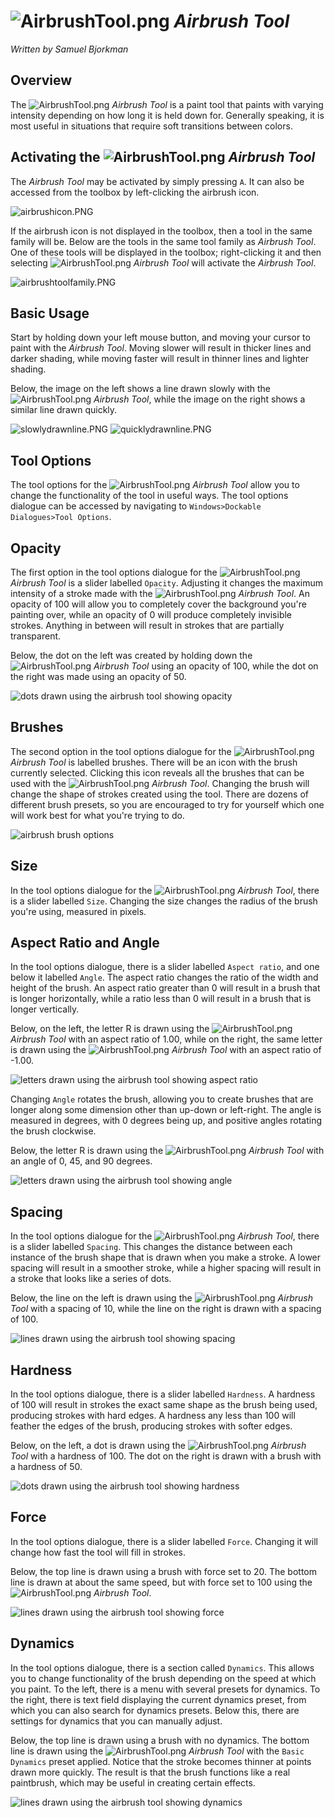 # ![AirbrushTool.png](../images/AirbrushTool.png) *Airbrush Tool*

*Written by Samuel Bjorkman*

## Overview

The ![AirbrushTool.png](../images/AirbrushTool.png) *Airbrush Tool* is a paint tool that paints with varying intensity depending on how long it is held down for. Generally speaking, it is most useful in situations that require soft transitions between colors.

## Activating the ![AirbrushTool.png](../images/AirbrushTool.png) *Airbrush Tool*

The *Airbrush Tool* may be activated by simply pressing `A`. It can also be accessed from the toolbox by left-clicking the airbrush icon.

![airbrushicon.PNG](../images/airbrushicon.PNG)

If the airbrush icon is not displayed in the toolbox, then a tool in the same family will be. Below are the tools in the same tool family as *Airbrush Tool*. One of these tools will be displayed in the toolbox; right-clicking it and then selecting ![AirbrushTool.png](../images/AirbrushTool.png) *Airbrush Tool* will activate the *Airbrush Tool*.

![airbrushtoolfamily.PNG](../images/airbrushtoolfamily.PNG)

## Basic Usage

Start by holding down your left mouse button, and moving your cursor to paint with the *Airbrush Tool*. Moving slower will result in thicker lines and darker shading, while moving faster will result in thinner lines and lighter shading.

Below, the image on the left shows a line drawn slowly with the ![AirbrushTool.png](../images/AirbrushTool.png) *Airbrush Tool*, while the image on the right shows a similar line drawn quickly.

![slowlydrawnline.PNG](../images/slowlydrawnline.PNG) ![quicklydrawnline.PNG](../images/quicklydrawnline.PNG)

## Tool Options

The tool options for the ![AirbrushTool.png](../images/AirbrushTool.png) *Airbrush Tool* allow you to change the functionality of the tool in useful ways. The tool options dialogue can be accessed by navigating to `Windows>Dockable Dialogues>Tool Options`. 

## Opacity

The first option in the tool options dialogue for the ![AirbrushTool.png](../images/AirbrushTool.png) *Airbrush Tool* is a slider labelled `Opacity`. Adjusting it changes the maximum intensity of a stroke made with the ![AirbrushTool.png](../images/AirbrushTool.png) *Airbrush Tool*. An opacity of 100 will allow you to completely cover the background you're painting over, while an opacity of 0 will produce completely invisible strokes. Anything in between will result in strokes that are partially transparent.

Below, the dot on the left was created by holding down the ![AirbrushTool.png](../images/AirbrushTool.png) *Airbrush Tool* using an opacity of 100, while the dot on the right was made using an opacity of 50.

![dots drawn using the airbrush tool showing opacity](../images/airbrushopacity.PNG)

## Brushes

The second option in the tool options dialogue for the ![AirbrushTool.png](../images/AirbrushTool.png) *Airbrush Tool* is labelled brushes. There will be an icon with the brush currently selected. Clicking this icon reveals all the brushes that can be used with the ![AirbrushTool.png](../images/AirbrushTool.png) *Airbrush Tool*. Changing the brush will change the shape of strokes created using the tool. There are dozens of different brush presets, so you are encouraged to try for yourself which one will work best for what you're trying to do.

![airbrush brush options](../images/brushoptions.PNG)

## Size 

In the tool options dialogue for the ![AirbrushTool.png](../images/AirbrushTool.png) *Airbrush Tool*, there is a slider labelled `Size`. Changing the size changes the radius of the brush you're using, measured in pixels.

## Aspect Ratio and Angle

In the tool options dialogue, there is a slider labelled `Aspect ratio`, and one below it labelled `Angle`. The aspect ratio changes the ratio of the width and height of the brush. An aspect ratio greater than 0 will result in a brush that is longer horizontally, while a ratio less than 0 will result in a brush that is longer vertically.

Below, on the left, the letter R is drawn using the ![AirbrushTool.png](../images/AirbrushTool.png) *Airbrush Tool* with an aspect ratio of 1.00, while on the right, the same letter is drawn using the ![AirbrushTool.png](../images/AirbrushTool.png) *Airbrush Tool* with an aspect ratio of -1.00.

![letters drawn using the airbrush tool showing aspect ratio](../images/airbrushaspectratio.PNG)

Changing `Angle` rotates the brush, allowing you to create brushes that are longer along some dimension other than up-down or left-right. The angle is measured in degrees, with 0 degrees being up, and positive angles rotating the brush clockwise.

Below, the letter R is drawn using the ![AirbrushTool.png](../images/AirbrushTool.png) *Airbrush Tool* with an angle of 0, 45, and 90 degrees.

![letters drawn using the airbrush tool showing angle](../images/airbrushangle.PNG)

## Spacing

In the tool options dialogue for the ![AirbrushTool.png](../images/AirbrushTool.png) *Airbrush Tool*, there is a slider labelled `Spacing`. This changes the distance between each instance of the brush shape that is drawn when you make a stroke. A lower spacing will result in a smoother stroke, while a higher spacing will result in a stroke that looks like a series of dots.

Below, the line on the left is drawn using the ![AirbrushTool.png](../images/AirbrushTool.png) *Airbrush Tool* with a spacing of 10, while the line on the right is drawn with a spacing of 100.

![lines drawn using the airbrush tool showing spacing](../images/airbrushspacing.PNG)


## Hardness

In the tool options dialogue, there is a slider labelled `Hardness`. A hardness of 100 will result in strokes the exact same shape as the brush being used, producing strokes with hard edges. A hardness any less than 100 will feather the edges of the brush, producing strokes with softer edges.

Below, on the left, a dot is drawn using the ![AirbrushTool.png](../images/AirbrushTool.png) *Airbrush Tool* with a hardness of 100. The dot on the right is drawn with a brush with a hardness of 50.

![dots drawn using the airbrush tool showing hardness](../images/airbrushhardness.PNG)

## Force

In the tool options dialogue, there is a slider labelled `Force`. Changing it will change how fast the tool will fill in strokes.

Below, the top line is drawn using a brush with force set to 20. The bottom line is drawn at about the same speed, but with force set to 100 using the ![AirbrushTool.png](../images/AirbrushTool.png) *Airbrush Tool*.

![lines drawn using the airbrush tool showing force](../images/airbrushforce.PNG)

## Dynamics

In the tool options dialogue, there is a section called `Dynamics`. This allows you to change functionality of the brush depending on the speed at which you paint. To the left, there is a menu with several presets for dynamics. To the right, there is text field displaying the current dynamics preset, from which you can also search for dynamics presets. Below this, there are settings for dynamics that you can manually adjust.

Below, the top line is drawn using a brush with no dynamics. The bottom line is drawn using the ![AirbrushTool.png](../images/AirbrushTool.png) *Airbrush Tool* with the `Basic Dynamics` preset applied. Notice that the stroke becomes thinner at points drawn more quickly. The result is that the brush functions like a real paintbrush, which may be useful in creating certain effects.

![lines drawn using the airbrush tool showing dynamics](../images/airbrushdynamics.PNG)
